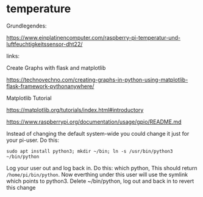 # temperature
Grundlegendes:

https://www.einplatinencomputer.com/raspberry-pi-temperatur-und-luftfeuchtigkeitssensor-dht22/

links:

Create Graphs with flask and matplotlib

https://technovechno.com/creating-graphs-in-python-using-matplotlib-flask-framework-pythonanywhere/

Matplotlib Tutorial

https://matplotlib.org/tutorials/index.html#introductory

https://www.raspberrypi.org/documentation/usage/gpio/README.md

Instead of changing the default system-wide you could change it just for your pi-user. Do this: 

```sudo apt install python3; mkdir ~/bin; ln -s /usr/bin/python3 ~/bin/python```

Log your user out and log back in. Do this: which python, This should return ```/home/pi/bin/python```. Now everthing under this user will use the symlink which points to python3. Delete ~/bin/python, log out and back in to revert this change
